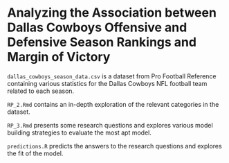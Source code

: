 # Analyzing the Association between Dallas Cowboys Offensive and Defensive Season Rankings and Margin of Victory

`dallas_cowboys_season_data.csv` is a dataset from Pro Football Reference containing various statistics for the Dallas Cowboys NFL football team related to each season.

`RP_2.Rmd` contains an in-depth exploration of the relevant categories in the dataset.

`RP_3.Rmd` presents some research questions and explores various model building strategies to evaluate the most apt model.

`predictions.R` predicts the answers to the research questions and explores the fit of the model.
